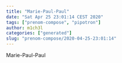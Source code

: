 ```yaml
---
title: "Marie-Paul-Paul"
date: "Sat Apr 25 23:01:14 CEST 2020"
tags: ["prenom-compose", "pipotron"]
author: m1ch3l
categories: ["generated"]
slug: "prenom-compose/2020-04-25-23:01:14"
---
```


Marie-Paul-Paul
